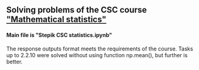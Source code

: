 ## Solving problems of the CSC course ["Mathematical statistics"](https://stepik.org/course/326)
#### Main file is "Stepik CSC statistics.ipynb"
The response outputs format meets the requirements of the course. Tasks up to 2.2.10 were solved without using function np.mean(), but further is better.
